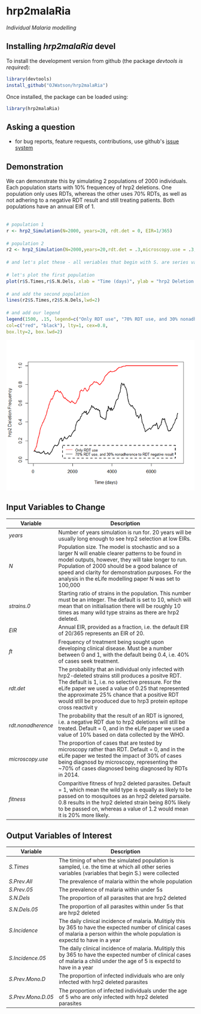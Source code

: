 # hrp2malaRia

*Individual Malaria modelling*

Installing *hrp2malaRia* devel
-------------
To install the development version from github (the package *devtools is required*):

```r
library(devtools)
install_github("OJWatson/hrp2malaRia")
```

Once installed, the package can be loaded using:

```r
library(hrp2malaRia)
```

Asking a question
------------------
- for bug reports, feature requests, contributions, use github's [issue system](https://github.com/OJWatson/hrp2_malaRia/issues)

## Demonstration

We can demonstrate this by simulating 2 populations of 2000 individuals. Each 
population starts with 10% frequencey of hrp2 deletions. One population only
uses RDTs, whereas the other uses 70% RDTs, as well as not adhering to a
negative RDT result and still treating patients. Both populations have an 
annual EIR of 1. 

```r

# population 1
r <- hrp2_Simulation(N=2000, years=20, rdt.det = 0, EIR=1/365)

# population 2
r2 <- hrp2_Simulation(N=2000,years=20,rdt.det = .3,microscopy.use = .3, EIR = 1/365)

# and let's plot these - all veriables that begin with S. are series variables collected over time. 

# let's plot the first population
plot(r$S.Times,r$S.N.Dels, xlab = "Time (days)", ylab = "hrp2 Deletion Frequency", ylim=c(0,1), col="red", type="l", lwd=2)

# and add the second population
lines(r2$S.Times,r2$S.N.Dels,lwd=2)

# and add our legend
legend(1500, .15, legend=c("Only RDT use", "70% RDT use, and 30% nonadherence to RDT negative result"),
col=c("red", "black"), lty=1, cex=0.8,
box.lty=2, box.lwd=2)
```
![](tools/demo.png)

## Input Variables to Change

| Variable | Description                                                                   |
|----------|-------------------------------------------------------------------------------|
| *years* | Number of years simulation is run for. 20 years will be usually long enough to see hrp2 selection at low EIRs. |
| *N* | Population size. The model is stochastic and so a larger N will enable clearer patterns to be found in model outputs, however, they will take longer to run. Population of 2000 should be a good balance of speed and clarity for demonstration purposes. For the analysis in the eLife modelling paper N was set to 100,000 |
| *strains.0* | Starting ratio of strains in the population. This number must be an integer. The default is set to 10, which will mean that on initialisation there will be roughly 10 times as many wild type strains as there are hrp2 deleted. |
| *EIR* | Annual EIR, provided as a fraction, i.e. the default EIR of 20/365 represents an EIR of 20. |
| *ft* | Frequency of treatment being sought upon developing clinical disease. Must be a number between 0 and 1, with the default being 0.4, i.e. 40% of cases seek treatment. |
| *rdt.det* | The probability that an individual only infected with hrp2-deleted strains still produces a positve RDT. The default is 1, i.e. no selective pressure. For the eLife paper we used a value of 0.25 that represented the approximate 25% chance that a positive RDT would still be prooduced due to hrp3 protein epitope cross reactivit y|
| r*dt.nonadherence* | The probability that the result of an RDT is ignored, i.e. a negative RDT due to hrp2 deletions will still be treated. Default = 0, and in the eLife paper we used a value of 10% based on data collected by the WHO. |
| *microscopy.use* | The proportion of cases that are tested by microscopy rather than RDT. Default = 0, and in the eLife paper we tested the impact of 30% of cases being diagnosd by microscopy, representing the ~70% of cases diagnosed being diagnosed by RDTs in 2014. |
| *fitness* | Comparitive fitness of hrp2 deleted parasites. Default = 1, which mean the wild type is equally as likely to be passed on to mosquitoes as an hrp2 deleted parsaite. 0.8 results in the hrp2 deleted strain being 80% likely to be passed on, whereas a value of 1.2 would mean it is 20% more likely. |

## Output Variables of Interest

| Variable | Description                                                                   |
|----------|-------------------------------------------------------------------------------|
| *S.Times* | The timing of when the simulated population is sampled, i.e. the time at which all other series variables (variables that begin S.) were collected |
| *S.Prev.All* | The prevalence of malaria within the whole population |
| *S.Prev.05* | The prevalence of malaria within under 5s |
| *S.N.Dels* | The proportion of all parasites that are hrp2 deleted |
| *S.N.Dels.05* | The proportion of all parasites within under 5s that are hrp2 deleted |
| *S.Incidence* | The daily clinical incidence of malaria. Mulitiply this by 365 to have the expected number of clinical cases of malaria a person within the whole population is expectd to have in a year |
| *S.Incidence.05* | The daily clinical incidence of malaria. Mulitiply this by 365 to have the expected number of clinical cases of malaria a child under the age of 5 is expectd to have in a year |
| *S.Prev.Mono.D* | The proportion of infected individuals who are only infected with hrp2 deleted parasites |
| *S.Prev.Mono.D.05* | The proportion of infected individuals under the age of 5 who are only infected with hrp2 deleted parasites |

